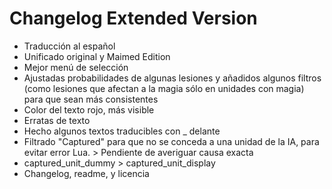 Changelog Extended Version
=========
- Traducción al español
- Unificado original y Maimed Edition
- Mejor menú de selección
- Ajustadas probabilidades de algunas lesiones y añadidos algunos filtros (como lesiones que afectan a la magia sólo en unidades con magia) para que sean más consistentes
- Color del texto rojo, más visible
- Erratas de texto
- Hecho algunos textos traducibles con _ delante
- Filtrado "Captured" para que no se conceda a una unidad de la IA, para evitar error Lua. > Pendiente de averiguar causa exacta
- captured_unit_dummy > captured_unit_display
- Changelog, readme, y licencia
